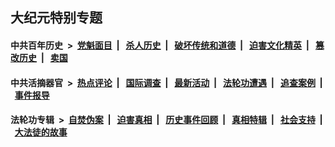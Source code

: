 ## 大纪元特别专题

#### 中共百年历史 &nbsp;>&nbsp; [党魁面目](indexes/nf1176107/README.md?07300430) &nbsp;| &nbsp; [杀人历史](indexes/nf1176106/README.md?07300430) &nbsp;| &nbsp; [破坏传统和道德](indexes/nf1176106/README.md?07300430) &nbsp;| &nbsp; [迫害文化精英](indexes/nf1176111/README.md?07300430) &nbsp;| &nbsp; [篡改历史](indexes/nf1176115/README.md?07300430) &nbsp;| &nbsp; [卖国](indexes/nf1176117/README.md?07300430) 

#### 中共活摘器官 &nbsp;>&nbsp; [热点评论](indexes/nf5879/README.md?07300430) &nbsp;| &nbsp; [国际调查](indexes/nf5947/README.md?07300430) &nbsp;| &nbsp; [最新活动](indexes/nf5883/README.md?07300430) &nbsp;| &nbsp; [法轮功遭遇](indexes/nf5881/README.md?07300430) &nbsp;| &nbsp; [追查案例](indexes/nf5880/README.md?07300430) &nbsp;| &nbsp; [事件报导](indexes/nf5877/README.md?07300430) 

#### 法轮功专辑 &nbsp;>&nbsp; [自焚伪案](indexes/nf5562/README.md?07300430) &nbsp;| &nbsp; [迫害真相](indexes/nf4379/README.md?07300430) &nbsp;| &nbsp; [历史事件回顾](indexes/nf5793/README.md?07300430) &nbsp;| &nbsp; [真相特辑](indexes/nf4389/README.md?07300430) &nbsp;| &nbsp; [社会支持](indexes/nf4386/README.md?07300430) &nbsp;| &nbsp; [大法徒的故事](indexes/nf1147481/README.md?07300430) 
